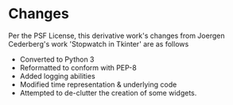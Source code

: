 # Changes #

Per the PSF License, this derivative work's changes from Joergen Cederberg's work 'Stopwatch in Tkinter' are as follows

 * Converted to Python 3
 * Reformatted to conform with PEP-8
 * Added logging abilities
 * Modified time representation & underlying code
 * Attempted to de-clutter the creation of some widgets.